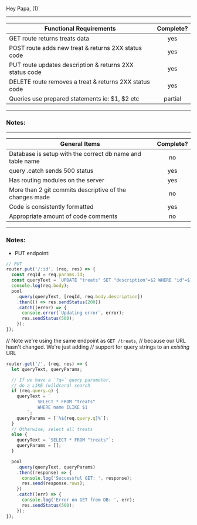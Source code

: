 Hey Papa, (1)

---

| Functional Requirements                                 | Complete? |
| ------------------------------------------------------- | :-------: |
| GET route returns treats data                           |    yes    |
| POST route adds new treat & returns 2XX status code     |    yes    |
| PUT route updates description & returns 2XX status code |    yes    |
| DELETE route removes a treat & returns 2XX status code  |    yes    |
| Queries use prepared statements ie: $1, $2 etc          |  partial  |

---

### Notes:

---

| General Items                                             | Complete? |
| --------------------------------------------------------- | :-------: |
| Database is setup with the correct db name and table name |    no     |
| query .catch sends 500 status                             |    yes    |
| Has routing modules on the server                         |    yes    |
| More than 2 git commits descriptive of the changes made   |    no     |
| Code is consistently formatted                            |    yes    |
| Appropriate amount of code comments                       |    no     |

---

### Notes:

- PUT endpoint:

```js
// PUT
router.put('/:id', (req, res) => {
  const reqId = req.params.id;
  const queryText = `UPDATE "treats" SET "description"=$2 WHERE "id"=$1 RETURNING *`;
  console.log(req.body);
  pool
    .query(queryText, [reqId, req.body.description])
    .then(() => res.sendStatus(200))
    .catch((error) => {
      console.error(`Updating error`, error);
      res.sendStatus(500);
    });
});
```

// Note we're using the same endpoint as `GET /treats`,
// because our URL hasn't changed. We're just adding
// support for query strings to an _existing_ URL

```js
router.get('/', (req, res) => {
  let queryText, queryParams;

  // If we have a `?q=` query parameter,
  // do a LIKE (wildcard) search
  if (req.query.q) {
    queryText = `
            SELECT * FROM "treats"
            WHERE name ILIKE $1
        `;
    queryParams = [`%${req.query.q}%`];
  }
  // Otherwise, select all treats
  else {
    queryText = `SELECT * FROM "treats"`;
    queryParams = [];
  }

  pool
    .query(queryText, queryParams)
    .then((response) => {
      console.log('Successful GET: ', response);
      res.send(response.rows);
    })
    .catch((err) => {
      console.log('Error on GET from DB: ', err);
      res.sendStatus(500);
    });
});
```
